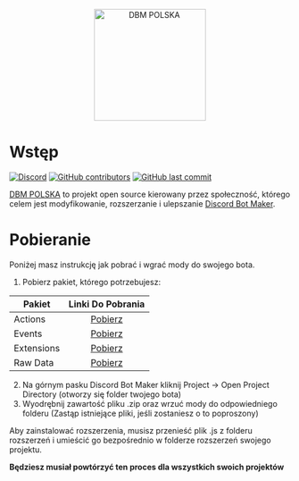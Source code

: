 <p align="center">
  <a title="DBM POLSKA" href="https://discord.gg/9HYB4n3Dz4" target="_blank">
    <img src="https://media.discordapp.net/attachments/1301409004248891443/1301440161464324128/Discord_Bot_Maker_PL.png?ex=67933a1a&is=6791e89a&hm=338cc7388bfddd23c8e28929dc86ee90aafbfc3d118bb18063cd4bdf5129ed42&=&format=webp&quality=lossless&width=663&height=663" width="200" alt="DBM POLSKA" />
  </a>
</p>

# Wstęp

[![Discord](https://img.shields.io/discord/1301396266479124501?label=discord)](https://discord.gg/9HYB4n3Dz4)
[![GitHub contributors](https://img.shields.io/github/contributors/shadow64gg/DBM-13)](https://github.com/Shadow64gg/DBM-13)
[![GitHub last commit](https://img.shields.io/github/last-commit/shadow64gg/DBM-13)](https://github.com/Shadow64gg/DBM-13)

[DBM POLSKA](https://discord.gg/9HYB4n3Dz4) to projekt open source kierowany przez społeczność, którego celem jest modyfikowanie, rozszerzanie i ulepszanie [Discord Bot Maker](https://store.steampowered.com/app/682130/Discord_Bot_Maker/).

# Pobieranie

Poniżej masz instrukcję jak pobrać i wgrać mody do swojego bota.

1.  Pobierz pakiet, którego potrzebujesz:

| Pakiet    |                                                        Linki Do Pobrania                                                         |
| ---------- | :--------------------------------------------------------------------------------------------------------------------------: |
| Actions    |  [Pobierz](https://shadow64gg.github.io/DBM-DownGit/#/home?url=https://github.com/Shadow64gg/DBM-13/tree/DBM-v13/actions)   |
| Events     |   [Pobierz](https://shadow64gg.github.io/DBM-DownGit/#/home?url=https://github.com/Shadow64gg/DBM-13/tree/DBM-v13/events)   |
| Extensions | [Pobierz](https://shadow64gg.github.io/DBM-DownGit/#/home?url=https://github.com/Shadow64gg/DBM-13/tree/DBM-v13/extensions) |
| Raw Data | [Pobierz](https://shadow64gg.github.io/DBM-DownGit/#/home?url=https://github.com/Shadow64gg/DBM-13/tree/DBM-v13/raw%20data) |

2.  Na górnym pasku Discord Bot Maker kliknij Project → Open Project Directory (otworzy się folder twojego bota)
3.  Wyodrębnij zawartość pliku .zip oraz wrzuć mody do odpowiedniego folderu
    (Zastąp istniejące pliki, jeśli zostaniesz o to poproszony)

Aby zainstalować rozszerzenia, musisz przenieść plik .js z folderu rozszerzeń i umieścić go bezpośrednio w folderze rozszerzeń swojego projektu.

**Będziesz musiał powtórzyć ten proces dla wszystkich swoich projektów**
